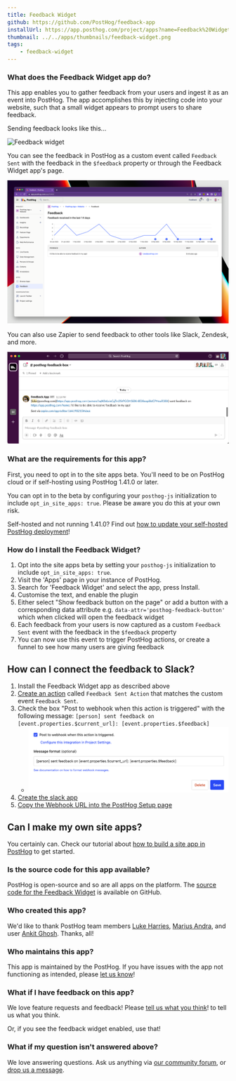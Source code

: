```yaml
---
title: Feedback Widget
github: https://github.com/PostHog/feedback-app
installUrl: https://app.posthog.com/project/apps?name=Feedback%20Widget
thumbnail: ../../apps/thumbnails/feedback-widget.png
tags:
    - feedback-widget
---
```


### What does the Feedback Widget app do?

This app enables you to gather feedback from your users and ingest it as an event into PostHog. The app accomplishes this by injecting code into your website, such that a small widget appears to prompt users to share feedback.

Sending feedback looks like this...

![Feedback widget](../../images/docs/apps/feedback-widget/feedback-box.gif)

You can see the feedback in PostHog as a custom event called `Feedback Sent` with the feedback in the `$feedback` property or through the Feedback Widget app's page.

![Feedback widget](../../images/docs/apps/feedback-widget/feedback-ui.png)

You can also use Zapier to send feedback to other tools like Slack, Zendesk, and more.

![Feedback widget](../../images/docs/apps/feedback-widget/feedback-slack.png)

### What are the requirements for this app?

First, you need to opt in to the site apps beta. You'll need to be on PostHog cloud or if self-hosting using PostHog 1.41.0 or later.

You can opt in to the beta by configuring your `posthog-js` initialization to include `opt_in_site_apps: true`. Please be aware you do this at your own risk.

Self-hosted and not running 1.41.0? Find out [how to update your self-hosted PostHog deployment](/docs/runbook/upgrading-posthog)!

### How do I install the Feedback Widget?

1. Opt into the site apps beta by setting your `posthog-js` initialization to include `opt_in_site_apps: true`.  
2. Visit the 'Apps' page in your instance of PostHog.
3. Search for 'Feedback Widget' and select the app, press Install.
4. Customise the text, and enable the plugin
5. Either select "Show feedback button on the page" or add a button with a corresponding data attribute e.g. `data-attr='posthog-feedback-button'` which when clicked will open the feedback widget
6. Each feedback from your users is now captured as a custom `Feedback Sent` event with the feedback in the `$feedback` property
7. You can now use this event to trigger PostHog actions, or create a funnel to see how many users are giving feedback

## How can I connect the feedback to Slack?

1. Install the Feedback Widget app as described above
2. [Create an action](https://app.posthog.com/data-management/actions/new) called `Feedback Sent Action` that matches the custom event `Feedback Sent`.
3. Check the box "Post to webhook when this action is triggered" with the following message: `[person] sent feedback on [event.properties.$current_url]: [event.properties.$feedback]`
   - ![Webhook config](../../images/docs/apps/feedback-widget/webhook-config.png)
4. [Create the slack app](https://posthog.com/docs/integrate/webhooks/slack)
5. [Copy the Webhook URL into the PostHog Setup page](https://posthog.com/docs/integrate/webhooks/slack)


## Can I make my own site apps?

You certainly can. Check our tutorial about [how to build a site app in PostHog](/tutorials/build-site-app) to get started.

### Is the source code for this app available?

PostHog is open-source and so are all apps on the platform. The [source code for the Feedback Widget](https://github.com/PostHog/downsampling-plugin) is available on GitHub.

### Who created this app?

We'd like to thank PostHog team members [Luke Harries](https://github.com/lharries), [Marius Andra](https://github.com/mariusandra), and user [Ankit Ghosh](https://github.com/Growthfyi). Thanks, all!

### Who maintains this app?

This app is maintained by the PostHog. If you have issues with the app not functioning as intended, please [let us know](http://app.posthog.com/home#supportModal)!

### What if I have feedback on this app?

We love feature requests and feedback! Please [tell us what you think](http://app.posthog.com/home#supportModal)! to tell us what you think.

Or, if you see the feedback widget enabled, use that!

### What if my question isn't answered above?

We love answering questions. Ask us anything via [our community forum](/questions), or [drop us a message](http://app.posthog.com/home#supportModal). 
